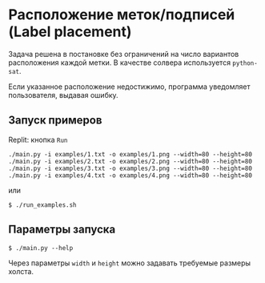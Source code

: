 # Расположение меток/подписей (Label placement)
Задача решена в постановке без ограничений на число вариантов расположения каждой метки. В качестве солвера используется `python-sat`.

Если указанное расположение недостижимо, программа уведомляет пользователя, выдавая ошибку.

## Запуск примеров
Replit: кнопка `Run`

```console
./main.py -i examples/1.txt -o examples/1.png --width=80 --height=80
./main.py -i examples/2.txt -o examples/2.png --width=80 --height=80
./main.py -i examples/3.txt -o examples/3.png --width=80 --height=80
./main.py -i examples/4.txt -o examples/4.png --width=80 --height=80
```

или

```
$ ./run_examples.sh
```

## Параметры запуска

```console
$ ./main.py --help
```
Через параметры `width` и `height` можно задавать требуемые размеры холста.